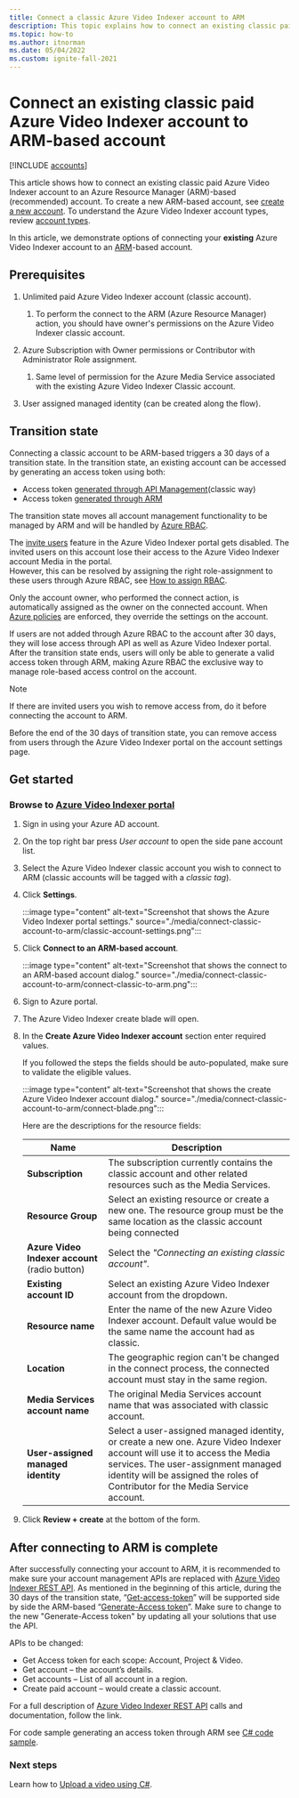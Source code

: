 ```yaml
---
title: Connect a classic Azure Video Indexer account to ARM
description: This topic explains how to connect an existing classic paid Azure Video Indexer account to an ARM-based account
ms.topic: how-to
ms.author: itnorman
ms.date: 05/04/2022
ms.custom: ignite-fall-2021
---
```


# Connect an existing classic paid Azure Video Indexer account to ARM-based account  

[!INCLUDE [accounts](./includes/arm-accounts.md)]

This article shows how to connect an existing classic paid Azure Video Indexer account to an Azure Resource Manager (ARM)-based (recommended) account. To create a new ARM-based account, see [create a new account](create-account-portal.md). To understand the Azure Video Indexer account types, review [account types](accounts-overview.md).

In this article, we demonstrate options of connecting your **existing** Azure Video Indexer account to an [ARM][docs-arm-overview]-based account.

## Prerequisites

1. Unlimited paid Azure Video Indexer account (classic account).

   1. To perform the connect to the ARM (Azure Resource Manager) action, you should have owner's permissions on the Azure Video Indexer classic account.
1. Azure Subscription with Owner permissions or Contributor with Administrator Role assignment.

   1. Same level of permission for the Azure Media Service associated with the existing Azure Video Indexer Classic account.
1. User assigned managed identity (can be created along the flow).

## Transition state

Connecting a classic account to be ARM-based triggers a 30 days of a transition state. In the transition state, an existing account can be accessed by generating an access token using both:

* Access token [generated through API Management](https://aka.ms/avam-dev-portal)(classic way) 
* Access token [generated through ARM](/rest/api/videoindexer/preview/generate/access-token) 

The transition state moves all account management functionality to be managed by ARM and will be handled by [Azure RBAC][docs-rbac-overview]. 

The [invite users](invite-users.md) feature in the Azure Video Indexer portal gets disabled. The invited users on this account lose their access to the Azure Video Indexer account Media in the portal.  
However, this can be resolved by assigning the right role-assignment to these users through Azure RBAC, see [How to assign RBAC][docs-rbac-assignment]. 

Only the account owner, who performed the connect action, is automatically assigned as the owner on the connected account. When [Azure policies][docs-governance-policy] are enforced, they override the settings on the account.

If users are not added through Azure RBAC to the account after 30 days, they will lose access through API as well as Azure Video Indexer portal.  
After the transition state ends, users will only be able to generate a valid access token through ARM, making Azure RBAC the exclusive way to manage role-based access control on the account.

> [!NOTE]
> If there are invited users you wish to remove access from, do it before connecting the account to ARM. 

Before the end of the 30 days of transition state, you can remove access from users through the Azure Video Indexer portal on the account settings page.

## Get started

### Browse to [Azure Video Indexer portal](https://aka.ms/vi-portal-link)

1. Sign in using your Azure AD account.
1. On the top right bar press *User account* to open the side pane account list.
1. Select the Azure Video Indexer classic account you wish to connect to ARM (classic accounts will be tagged with a *classic tag*).
1. Click **Settings**.

    :::image type="content" alt-text="Screenshot that shows the Azure Video Indexer portal settings." source="./media/connect-classic-account-to-arm/classic-account-settings.png":::
1. Click **Connect to an ARM-based account**.

    :::image type="content" alt-text="Screenshot that shows the connect to an ARM-based account dialog." source="./media/connect-classic-account-to-arm/connect-classic-to-arm.png":::
1. Sign to Azure portal.
1. The Azure Video Indexer create blade will open.
1. In the **Create Azure Video Indexer account** section enter required values.

    If you followed the steps the fields should be auto-populated, make sure to validate the eligible values.

    :::image type="content" alt-text="Screenshot that shows the create Azure Video Indexer account dialog." source="./media/connect-classic-account-to-arm/connect-blade.png":::
    
    Here are the descriptions for the resource fields: 

    | Name | Description |
    | ---|---|
    |**Subscription**| The subscription currently contains the classic account and other related resources such as the Media Services.|
    |**Resource Group**|Select an existing resource or create a new one. The resource group must be the same location as the classic account being connected|
    |**Azure Video Indexer account** (radio button)| Select the *"Connecting an existing classic account"*.|
    |**Existing account ID**|Select an existing Azure Video Indexer account from the dropdown.|
    |**Resource name**|Enter the name of the new Azure Video Indexer account. Default value would be the same name the account had as classic.|
    |**Location**|The geographic region can't be changed in the connect process, the connected account must stay in the same region. |
    |**Media Services account name**|The original Media Services account name that was associated with classic account.|
    |**User-assigned managed identity**|Select a user-assigned managed identity, or create a new one. Azure Video Indexer account will use it to access the Media services. The user-assignment managed identity will be assigned the roles of Contributor for the Media Service account.|
1. Click **Review + create** at the bottom of the form.

## After connecting to ARM is complete 

After successfully connecting your account to ARM, it is recommended to make sure your account management APIs are replaced with [Azure Video Indexer REST API](/rest/api/videoindexer/preview/accounts).
As mentioned in the beginning of this article, during the 30 days of the transition state, “[Get-access-token](https://api-portal.videoindexer.ai/api-details#api=Operations&operation=Get-Account-Access-Token)” will be supported side by side the ARM-based “[Generate-Access token](/rest/api/videoindexer/preview/generate/access-token)”.
Make sure to change to the new "Generate-Access token" by updating all your solutions that use the API.
 
APIs to be changed:

- Get Access token for each scope: Account, Project & Video.
- Get account – the account’s details.
- Get accounts – List of all account in a region.
- Create paid account – would create a classic account.
 
For a full description of [Azure Video Indexer REST API](/rest/api/videoindexer/preview/accounts) calls and documentation, follow the link.

For code sample generating an access token through ARM see [C# code sample](https://github.com/Azure-Samples/media-services-video-indexer/blob/master/ApiUsage/ArmBased/Program.cs).

### Next steps

Learn how to [Upload a video using C#](https://github.com/Azure-Samples/media-services-video-indexer/tree/master/ApiUsage/ArmBased).
  
<!-- links -->
[docs-arm-overview]: ../azure-resource-manager/management/overview.md
[docs-rbac-overview]: ../role-based-access-control/overview.md
[docs-rbac-assignment]: ../role-based-access-control/role-assignments-portal.md
[docs-governance-policy]: ../governance/policy/overview.md
